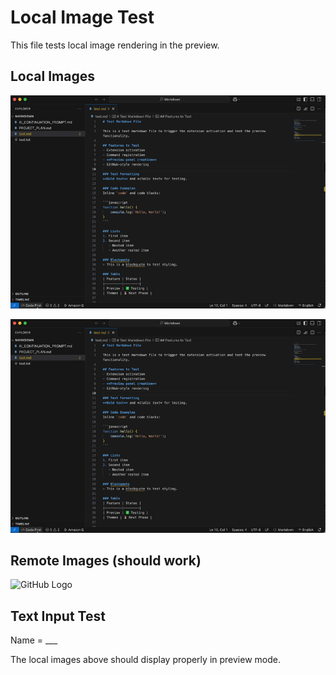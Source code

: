 # Local Image Test

This file tests local image rendering in the preview.

## Local Images

![VSCode Extension GIF](vscode_extension.gif)

![Local Image Test](./vscode_extension.gif)

## Remote Images (should work)

![GitHub Logo](https://github.githubassets.com/images/modules/logos_page/GitHub-Mark.png)

## Text Input Test

Name = ___

The local images above should display properly in preview mode.